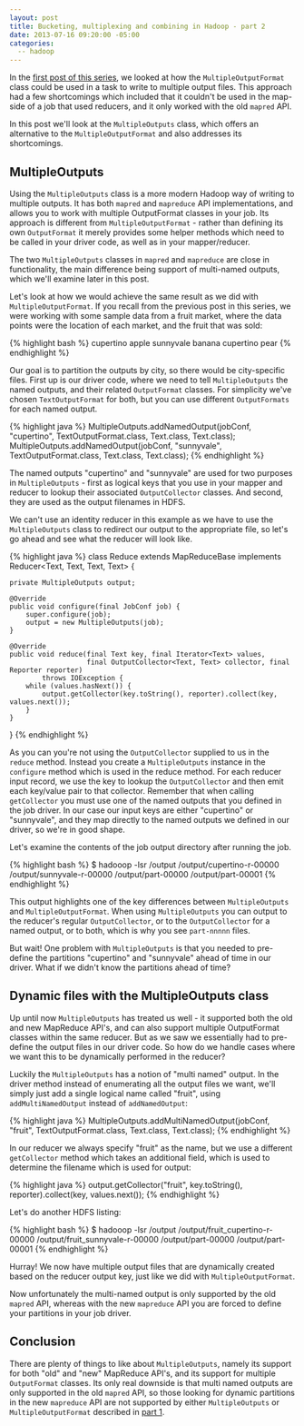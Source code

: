 ```yaml
---
layout: post
title: Bucketing, multiplexing and combining in Hadoop - part 2
date: 2013-07-16 09:20:00 -05:00
categories:
  -- hadoop
---
```


In the [first post of this series](/2013/05/20/multipleoutputs-part1/), we looked at how the `MultipleOutputFormat` class could be used in a task to write
to multiple output files. This approach had a few shortcomings which included that it couldn't be used in the map-side of a
job that used reducers, and it only worked with the old `mapred` API.

In this post we'll look at the `MultipleOutputs` class, which offers an alternative to the `MultipleOutputFormat` and
also addresses its shortcomings.

## MultipleOutputs

Using the `MultipleOutputs` class is a more modern Hadoop way of writing to multiple outputs. It has both
`mapred` and `mapreduce` API implementations, and allows you to work with multiple OutputFormat classes in your
job. Its approach is different from `MultipleOutputFormat` - rather than defining its own `OutputFormat` it
merely provides some helper methods which need to be called in your driver code, as well as in your mapper/reducer.

The two `MultipleOutputs` classes in `mapred` and `mapreduce` are close in functionality, the main difference being support
of multi-named outputs, which we'll examine later in this post.

Let's look at how we would achieve the same result as we did with `MultipleOutputFormat`. If you recall from the previous
post in this series, we were working with some sample data from a fruit market, where the data points were the location
of each market, and the fruit that was sold:

{% highlight bash %}
cupertino   apple
sunnyvale   banana
cupertino   pear
{% endhighlight %}

Our goal is to partition the outputs by city, so there would be city-specific files.
First up is our driver
code, where we need to tell `MultipleOutputs` the named outputs, and their related `OutputFormat` classes. For simplicity
we've chosen `TextOutputFormat` for both, but you can use different `OutputFormats` for each named output.

{% highlight java %}
MultipleOutputs.addNamedOutput(jobConf, "cupertino", TextOutputFormat.class, Text.class, Text.class);
MultipleOutputs.addNamedOutput(jobConf, "sunnyvale", TextOutputFormat.class, Text.class, Text.class);
{% endhighlight %}

The named outputs "cupertino" and "sunnyvale" are used for two purposes in `MultipleOutputs` - first as logical keys that you
use in your mapper and reducer to lookup their associated `OutputCollector` classes. And second, they are used as
the output filenames in HDFS.

We can't use an identity reducer in this example as we have to use the `MultipleOutputs` class to redirect our output
to the appropriate file, so let's go ahead and see what the reducer will look like.

{% highlight java %}
class Reduce extends MapReduceBase
        implements Reducer<Text, Text, Text, Text> {

    private MultipleOutputs output;

    @Override
    public void configure(final JobConf job) {
        super.configure(job);
        output = new MultipleOutputs(job);
    }

    @Override
    public void reduce(final Text key, final Iterator<Text> values,
                       final OutputCollector<Text, Text> collector, final Reporter reporter)
            throws IOException {
        while (values.hasNext()) {
            output.getCollector(key.toString(), reporter).collect(key, values.next());
        }
    }
}
{% endhighlight %}

As you can you're not using the `OutputCollector` supplied to us in the `reduce` method. Instead you create a `MultipleOutputs`
instance in the `configure` method which is used in the reduce method. For each reducer input record, we use the key
to lookup the `OutputCollector` and then emit each key/value pair to that collector. Remember that when calling
`getCollector` you must use one of the named outputs that you defined in the job driver. In our case our input keys are
either "cupertino" or "sunnyvale", and they map directly to the named outputs we defined in our driver, so we're in
good shape.

Let's examine the contents of the job output directory after running the job.

{% highlight bash %}
$ hadooop -lsr /output
/output/cupertino-r-00000
/output/sunnyvale-r-00000
/output/part-00000
/output/part-00001
{% endhighlight %}

This output highlights one of the key differences between `MultipleOutputs` and `MultipleOutputFormat`. When using
`MultipleOutputs` you can output to the reducer's regular `OutputCollector`, or to the `OutputCollector` for a named output, or to both,
which is why you see `part-nnnnn` files.

But wait! One problem with `MultipleOutputs` is that you needed to pre-define the partitions "cupertino" and "sunnyvale"
ahead of time in our driver. What if we didn't know the partitions ahead of time?

## Dynamic files with  the MultipleOutputs class

Up until now `MultipleOutputs` has treated us well - it supported both the old and new MapReduce API's, and can also
support multiple OutputFormat classes within the same reducer. But as we saw we essentially had to pre-define the
output files in our driver code. So how do we handle cases where we want this to be dynamically performed in the
reducer?

Luckily the `MultipleOutputs` has a notion of "multi named" output. In the driver method instead of enumerating all the
output files we want, we'll simply just add a single logical name called "fruit", using `addMultiNamedOutput` instead
of `addNamedOutput`:

{% highlight java %}
MultipleOutputs.addMultiNamedOutput(jobConf, "fruit", TextOutputFormat.class, Text.class, Text.class);
{% endhighlight %}

In our reducer we always specify "fruit" as the name, but we use a different `getCollector` method which takes an
additional field, which is used to determine the filename which is used for output:

{% highlight java %}
output.getCollector("fruit", key.toString(), reporter).collect(key, values.next());
{% endhighlight %}

Let's do another HDFS listing:

{% highlight bash %}
$ hadooop -lsr /output
/output/fruit_cupertino-r-00000
/output/fruit_sunnyvale-r-00000
/output/part-00000
/output/part-00001
{% endhighlight %}

Hurray! We now have multiple output files that are dynamically created based on the reducer output key, just like
we did with `MultipleOutputFormat`.

Now unfortunately the multi-named output is only supported by the old `mapred` API, whereas with the new `mapreduce`
API you are forced to define your partitions in your job driver.

## Conclusion

There are plenty of things to like about `MultipleOutputs`, namely its support for both "old" and "new" MapReduce API's,
and its support for multiple `OutputFormat` classes. Its only real downside is that multi named outputs are only
supported in the old `mapred` API, so those looking for dynamic partitions in the new `mapreduce` API are not supported
by either `MultipleOutputs` or `MultipleOutputFormat` described in [part 1](/2013/05/20/multipleoutputs-part1/).